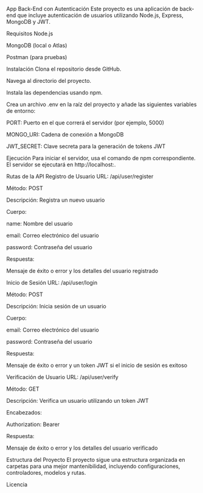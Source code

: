 App Back-End con Autenticación
Este proyecto es una aplicación de back-end que incluye autenticación de usuarios utilizando Node.js, Express, MongoDB y JWT.

Requisitos
Node.js

MongoDB (local o Atlas)

Postman (para pruebas)

Instalación
Clona el repositorio desde GitHub.

Navega al directorio del proyecto.

Instala las dependencias usando npm.

Crea un archivo .env en la raíz del proyecto y añade las siguientes variables de entorno:

PORT: Puerto en el que correrá el servidor (por ejemplo, 5000)

MONGO_URI: Cadena de conexión a MongoDB

JWT_SECRET: Clave secreta para la generación de tokens JWT

Ejecución
Para iniciar el servidor, usa el comando de npm correspondiente. El servidor se ejecutará en http://localhost:<tu-puerto>.

Rutas de la API
Registro de Usuario
URL: /api/user/register

Método: POST

Descripción: Registra un nuevo usuario

Cuerpo:

name: Nombre del usuario

email: Correo electrónico del usuario

password: Contraseña del usuario

Respuesta:

Mensaje de éxito o error y los detalles del usuario registrado

Inicio de Sesión
URL: /api/user/login

Método: POST

Descripción: Inicia sesión de un usuario

Cuerpo:

email: Correo electrónico del usuario

password: Contraseña del usuario

Respuesta:

Mensaje de éxito o error y un token JWT si el inicio de sesión es exitoso

Verificación de Usuario
URL: /api/user/verify

Método: GET

Descripción: Verifica un usuario utilizando un token JWT

Encabezados:

Authorization: Bearer <token>

Respuesta:

Mensaje de éxito o error y los detalles del usuario verificado

Estructura del Proyecto
El proyecto sigue una estructura organizada en carpetas para una mejor mantenibilidad, incluyendo configuraciones, controladores, modelos y rutas.

Licencia
